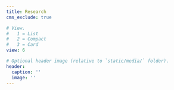 ```yaml
---
title: Research
cms_exclude: true

# View.
#   1 = List
#   2 = Compact
#   3 = Card
view: 6

# Optional header image (relative to `static/media/` folder).
header:
  caption: ''
  image: ''
---
```

